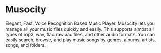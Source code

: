 # Musocity
Elegant, Fast, Voice Recognition Based Music Player. Musocity lets you manage all your music files quickly and easily. This supports almost all types of mp3, wav, flac raw aac files, and other audio formats. You can easily search, browse, and play music songs by genres, albums, artists, songs, and folders.

